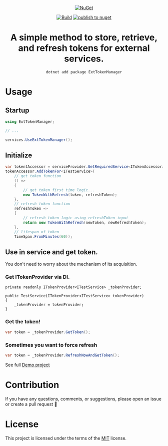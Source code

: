<div align="center">

[![NuGet](https://img.shields.io/nuget/v/ExtTokenManager.svg)](https://www.nuget.org/packages/ExtTokenManager)

[![Build](https://github.com/maratpavlov/exttokenmanager/actions/workflows/build.yml/badge.svg)](https://github.com/maratpavlov/exttokenmanager/actions/workflows/build.yml) [![publish to nuget](https://github.com/maratpavlov/exttokenmanager/actions/workflows/deploy.yml/badge.svg)](https://github.com/maratpavlov/exttokenmanager/actions/workflows/deploy.yml)

# A simple method to store, retrieve, and refresh tokens for external services.

`dotnet add package ExtTokenManager`

</div>

# Usage

## Startup
```csharp
using ExtTokenManager;

// ...

services.UseExtTokenManager();
```

## Initialize
```csharp
var tokentAccessor = serviceProvider.GetRequiredService<ITokenAccessor>();
tokenAccessor.AddTokenFor<ITestService>(
    // get token function
    () =>
    {
        // get token first time logic...
        new TokenWithRefresh(token, refreshToken);
    },
    // refresh token function
    refreshToken =>
    {
        // refresh token logic using refreshToken input
        return new TokenWithRefresh(newToken, newRefreshToken);
    },
    // lifespan of token
    TimeSpan.FromMinutes(60));
```

## Use in service and get token.
You don't need to worry about the mechanism of its acquisition.

### Get ITokenProvider via DI. 

```charp
private readonly ITokenProvider<ITestService> _tokenProvider;

public TestService(ITokenProvider<ITestService> tokenProvider)
{
    _tokenProvider = tokenProvider;
}
```

### Get the token!
```csharp
var token = _tokenProvider.GetToken();
```

### Sometimes you want to force refresh
```csharp
var token = _tokenProvider.RefreshNowAndGetToken();
```

See full [Demo project](https://github.com/MaratPavlov/ExtTokenManager/tree/main/Demo)

# Contribution

If you have any questions, comments, or suggestions, please open an issue or create a pull request 🙂

# License

This project is licensed under the terms of the [MIT](https://github.com/MaratPavlov/ExtTokenManager/blob/main/LICENSE) license.

